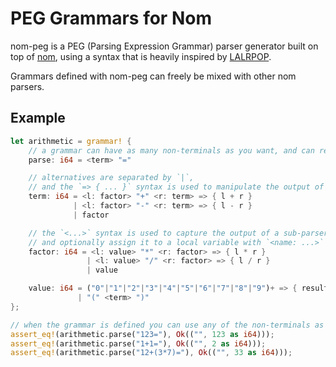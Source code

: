 # PEG Grammars for Nom

nom-peg is a PEG (Parsing Expression Grammar) parser generator built on top of [nom](https://github.com/Geal/nom), using a syntax that is heavily inspired by [LALRPOP](https://github.com/lalrpop/lalrpop).

Grammars defined with nom-peg can freely be mixed with other nom parsers.

## Example
```rust
let arithmetic = grammar! {
    // a grammar can have as many non-terminals as you want, and can return any type
    parse: i64 = <term> "="

    // alternatives are separated by `|`,
    // and the `=> { ... }` syntax is used to manipulate the output of the parser before returning it
    term: i64 = <l: factor> "+" <r: term> => { l + r }
              | <l: factor> "-" <r: term> => { l - r }
              | factor

    // the `<...>` syntax is used to capture the output of a sub-parser,
    // and optionally assign it to a local variable with `<name: ...>`
    factor: i64 = <l: value> "*" <r: factor> => { l * r }
                 | <l: value> "/" <r: factor> => { l / r }
                 | value

    value: i64 = ("0"|"1"|"2"|"3"|"4"|"5"|"6"|"7"|"8"|"9")+ => { result.join("").parse::<i64>().unwrap() }
               | "(" <term> ")"
};

// when the grammar is defined you can use any of the non-terminals as parser functions
assert_eq!(arithmetic.parse("123="), Ok(("", 123 as i64)));
assert_eq!(arithmetic.parse("1+1="), Ok(("", 2 as i64)));
assert_eq!(arithmetic.parse("12+(3*7)="), Ok(("", 33 as i64)));
```
